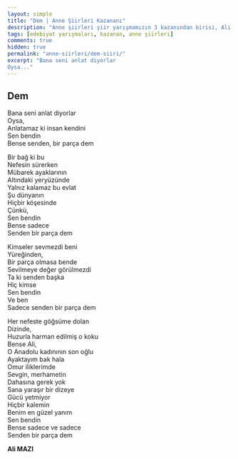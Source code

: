 ```yaml
---
layout: simple
title: "Dem | Anne Şiirleri Kazananı"
description: "Anne şiirleri şiir yarışmamızın 3 kazanından birisi, Ali MAZI'nın Dem şiiri"
tags: [edebiyat yarışmaları, kazanan, anne şiirleri]
comments: true
hidden: true
permalink: "anne-siirleri/dem-siiri/"
excerpt: "Bana seni anlat diyorlar  
Oysa..."
---
```


## Dem
Bana seni anlat diyorlar  
Oysa,  
Anlatamaz ki insan kendini  
Sen bendin  
Bense senden, bir parça dem  
  
Bir bağ ki bu  
Nefesin sürerken  
Mübarek ayaklarının  
Altındaki yeryüzünde  
Yalnız kalamaz bu evlat  
Şu dünyanın  
Hiçbir köşesinde  
Çünkü,  
Sen bendin  
Bense sadece   
Senden bir parça dem  
  
Kimseler sevmezdi beni  
Yüreğinden,  
Bir parça olmasa bende  
Sevilmeye değer görülmezdi  
Ta ki senden başka  
Hiç kimse  
Sen bendin  
Ve ben  
Sadece senden bir parça dem  
  
Her nefeste göğsüme dolan   
Dizinde,   
Huzurla harman edilmiş o koku  
Bense Ali,  
O Anadolu kadınının son oğlu  
Ayaktayım bak hala  
Omur iliklerimde  
Sevgin, merhametin  
Dahasına gerek yok  
Sana yaraşır bir dizeye  
Gücü yetmiyor  
Hiçbir kalemin  
Benim en güzel yanım  
Sen bendin  
Bense sadece ve sadece  
Senden bir parça dem              

**Ali MAZI**
